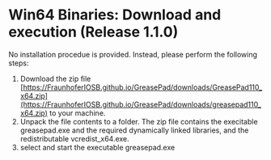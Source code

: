 
# Win64 Binaries: Download and execution (Release 1.1.0)

No installation procedue is provided. Instead, please perform the following steps:
                                                              
1. Download the zip file [https://FraunhoferIOSB.github.io/GreasePad/downloads/GreasePad110_x64.zip](https://FraunhoferIOSB.github.io/GreasePad/downloads/greasepad110_x64.zip) to your machine. 
2. Unpack the file contents to a folder. The zip file contains the execitable greasepad.exe and the required dynamically linked libraries, and the redistributable vcredist_x64.exe.
3. select and start the executable greasepad.exe
